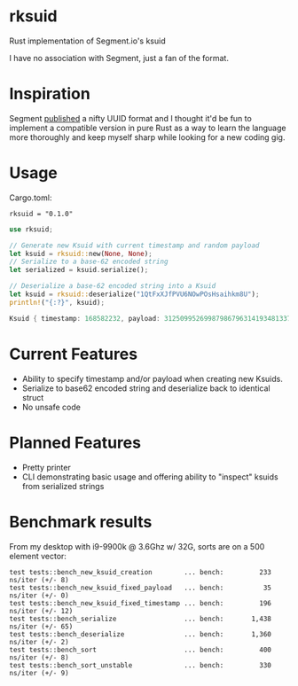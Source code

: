 # rksuid
 Rust implementation of Segment.io's ksuid

 I have no association with Segment, just a fan of the format.

# Inspiration
Segment [published](https://segment.com/blog/a-brief-history-of-the-uuid/) a nifty UUID format and I thought it'd be fun to implement a compatible version in pure Rust as a way to learn the language more thoroughly and keep myself sharp while looking for a new coding gig. 

# Usage
Cargo.toml:
```
rksuid = "0.1.0"
```

```rust
use rksuid;

// Generate new Ksuid with current timestamp and random payload
let ksuid = rksuid::new(None, None);
// Serialize to a base-62 encoded string
let serialized = ksuid.serialize();

// Deserialize a base-62 encoded string into a Ksuid
let ksuid = rksuid::deserialize("1QtFxXJfPVU6NOwPOsHsaihkm8U");
println!("{:?}", ksuid);
```
```rust
Ksuid { timestamp: 168582232, payload: 312509952699879867963141934813379438280 }
```



# Current Features
- Ability to specify timestamp and/or payload when creating new Ksuids.
- Serialize to base62 encoded string and deserialize back to identical struct
- No unsafe code

# Planned Features
- Pretty printer
- CLI demonstrating basic usage and offering ability to "inspect" ksuids from serialized strings

# Benchmark results
From my desktop with i9-9900k @ 3.6Ghz w/ 32G, sorts are on a 500 element vector:
```
test tests::bench_new_ksuid_creation        ... bench:         233 ns/iter (+/- 8)
test tests::bench_new_ksuid_fixed_payload   ... bench:          35 ns/iter (+/- 0)
test tests::bench_new_ksuid_fixed_timestamp ... bench:         196 ns/iter (+/- 12)
test tests::bench_serialize                 ... bench:       1,438 ns/iter (+/- 65)
test tests::bench_deserialize               ... bench:       1,360 ns/iter (+/- 2)
test tests::bench_sort                      ... bench:         400 ns/iter (+/- 8)
test tests::bench_sort_unstable             ... bench:         330 ns/iter (+/- 9)
```
